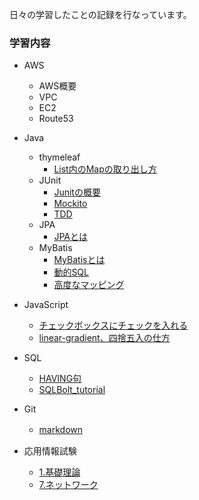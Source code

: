 
日々の学習したことの記録を行なっています。

### 学習内容
- AWS
  - AWS概要
  - VPC
  - EC2
  - Route53

- Java
  - thymeleaf
     - [List内のMapの取り出し方](/Java/thymeleaf/List内のmapの取り出し方.md)
  - JUnit
     - [Junitの概要](/Java/Junit/Junitの概要.md)
     - [Mockito](/Java/Junit/Mockito.md)
     - [TDD](/Java/Junit/TDD（テスト駆動開発）.md)
  - JPA
     - [JPAとは](/Java/JPA/JPAとは.md)
  - MyBatis
     - [MyBatisとは](/Java/MyBatis/MyBatisとは.md)
     - [動的SQL](/Java/MyBatis/動的SQL.md)
     - [高度なマッピング](/Java/MyBatis/高度なマッピング.md)

- JavaScript
  - [チェックボックスにチェックを入れる](/JavaScript/チェックボックスにチェックを入れる.md) 
  - [linear-gradient、四捨五入の仕方](/JavaScript/linear-gradient.md) 

- SQL
  - [HAVING句](/SQL/HAVING句.md)　
  - [SQLBolt_tutorial](/SQL/SQLBolt_tutorial.md)

- Git
  - [markdown](/Git/markdown.md)　

- 応用情報試験
  - [1.基礎理論](/応用情報試験/基礎理論.md)
  - [7.ネットワーク](/応用情報試験/ネットワーク.md)
